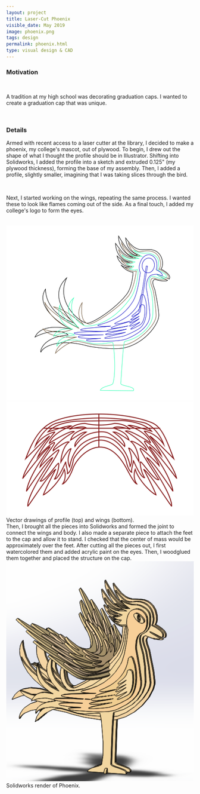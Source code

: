 ```yaml
---
layout: project
title: Laser-Cut Phoenix
visible_date: May 2019
image: phoenix.png
tags: design
permalink: phoenix.html
type: visual design & CAD
---
```


### Motivation

<br>

A tradition at my high school was decorating graduation caps. I wanted to create a graduation cap that was unique.

<br>

### Details

Armed with recent access to a laser cutter at the library, I decided to make a phoenix, my college's mascot, out of plywood. To begin, I drew out the shape of what I thought the profile should be in Illustrator. Shifting into Solidworks, I added the profile into a sketch and extruded 0.125" (my plywood thickness), forming the base of my assembly. Then, I added a profile, slightly smaller, imagining that I was taking slices through the bird.

<br>

Next, I started working on the wings, repeating the same process. I wanted these to look like flames coming out of the side. As a final touch, I added my college's logo to form the eyes.

<br>

<img src="/public/images/phoenix_ai.png" class="img-fluid" alt="Responsive image" width=600 px>

<img src="/public/images/phoenix_ai_wings.png" class="img-fluid" alt="Responsive image" width=600 px>
Vector drawings of profile (top) and wings (bottom).


<br>
Then, I brought all the pieces into Solidworks and formed the joint to connect the wings and body. I also made a separate piece to attach the feet to the cap and allow it to stand. I checked that the center of mass would be approximately over the feet. After cutting all the pieces out, I first watercolored them and added acrylic paint on the eyes. Then, I woodglued them together and placed the structure on the cap.

<br>
<img src="/public/images/phoenix_solidworks.png" class="img-fluid" alt="Responsive image" width=600 px>
Solidworks render of Phoenix.


